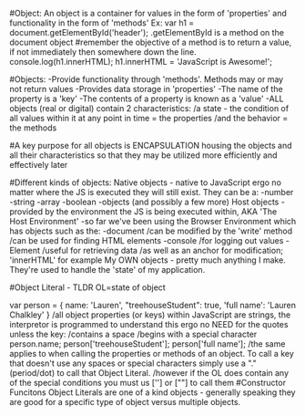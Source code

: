 #Object:
  An object is a container for values in the form of 'properties' and functionality in the form of 'methods'
Ex:
  var h1 = document.getElementById('header');
        .getElementById is a method on the document object
        #remember the objective of a method is to return a value, if not immediately then somewhere down the line.
  console.log(h1.innerHTML);
  h1.innerHTML = 'JavaScript is Awesome!';


#Objects:
  -Provide functionality through 'methods'. Methods may or may not return values
  -Provides data storage in 'properties'
  -The name of the property is a 'key'
  -The contents of a property is known as a 'value'
  -ALL objects (real or digital) contain 2 characteristics:
    /a state - the condition of all values within it at any point in time = the properties
    /and the behavior = the methods

#A key purpose for all objects is ENCAPSULATION
  housing the objects and all their characteristics so that they may be utilized more efficiently and effectively later

#Different kinds of objects:
  Native objects - native to JavaScript ergo no matter where the JS is executed they will still exist. They can be a:
    -number
    -string
    -array
    -boolean
    -objects (and possibly a few more)
  Host objects - provided by the environment the JS is being executed within, AKA 'The Host Environment'
  -so far we've been using the Browser Environment which has objects such as the:
    -document /can be modified by the 'write' method
      /can be used for finding HTML elements
    -console /for logging out values
    -Element /useful for retrieving data
      /as well as an anchor for modification;  'innerHTML' for example
  My OWN objects - pretty much anything I make. They're used to handle the 'state' of my application.

#Object Literal - TLDR OL=state of object

  var person = {
    name: 'Lauren',
    "treehouseStudent": true,
    'full name': 'Lauren Chalkley'
  }
      /all object properties (or keys) within JavaScript are strings, the interpretor is programmed to understand this ergo no NEED for the quotes unless the key:
        /contains a space
        /begins with a special character
  person.name;
  person['treehouseStudent'];
  person['full name'];
      /the same applies to when calling the properties or methods of an object. To call a key that doesn't use any spaces or special characters simply use a "." (period/dot) to call that Object Literal.
      /however if the OL does contain any of the special conditions you must us [''] or [""] to call them
#Constructor Funcitons
  Object Literals are one of a kind objects - generally speaking they are good for a specific type of object versus multiple objects.
